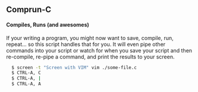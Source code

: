 ## Comprun-C
#### Compiles, Runs (and awesomes)

If your writing a program, you might now want to save, compile, run, repeat...
so this script handles that for you. It will even pipe other commands into your
script or watch for when you save your script and then re-compile, re-pipe a
command, and print the results to your screen.


```sh
  $ screen -t "Screen with VIM" vim ./some-file.c
  $ CTRL-A, C
  $ CTRL-A, |
  $ CTRL-A, A
```
